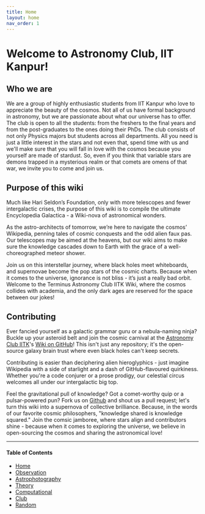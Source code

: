 ```yaml
---
title: Home
layout: home
nav_order: 1
---
```


# Welcome to Astronomy Club, IIT Kanpur!

## Who we are

We are a group of highly enthusiastic students from IIT Kanpur who love to appreciate the beauty of the cosmos. Not all of us have formal background in astronomy, but we are passionate about what our universe has to offer. The club is open to all the students: from the freshers to the final years and from the post-graduates to the ones doing their PhDs. The club consists of not only Physics majors but students across all departments. All you need is just a little interest in the stars and not even that, spend time with us and we'll make sure that you will fall in love with the cosmos because you yourself are made of stardust. So, even if you think that variable stars are demons trapped in a mysterious realm or that comets are omens of that war, we invite you to come and join us.

## Purpose of this wiki

Much like Hari Seldon’s Foundation, only with more telescopes and fewer intergalactic crises, the purpose of this wiki is to compile the ultimate Encyclopedia Galactica - a Wiki-nova of astronomical wonders.

As the astro-architects of tomorrow, we’re here to navigate the cosmos’ Wikipedia, penning tales of cosmic conquests and the odd alien faux pas. Our telescopes may be aimed at the heavens, but our wiki aims to make sure the knowledge cascades down to Earth with the grace of a well-choreographed meteor shower.

Join us on this interstellar journey, where black holes meet whiteboards, and supernovae become the pop stars of the cosmic charts. Because when it comes to the universe, ignorance is not bliss - it’s just a really bad orbit. Welcome to the Terminus Astronomy Club IITK Wiki, where the cosmos collides with academia, and the only dark ages are reserved for the space between our jokes!

## Contributing

Ever fancied yourself as a galactic grammar guru or a nebula-naming ninja? Buckle up your asteroid belt and join the cosmic carnival at the [Astronomy Club IITK](https://astroclubiitk.in)'s [Wiki on GitHub](https://github.com/astroclubiitk/wiki)! This isn't just any repository; it's the open-source galaxy brain trust where even black holes can't keep secrets.

Contributing is easier than deciphering alien hieroglyphics - just imagine Wikipedia with a side of starlight and a dash of GitHub-flavoured quirkiness. Whether you're a code conjurer or a prose prodigy, our celestial circus welcomes all under our intergalactic big top.

Feel the gravitational pull of knowledge? Got a comet-worthy quip or a pulsar-powered pun? Fork us on [Github](https://github.com/astroclubiitk/wiki) and shout us a pull request; let's turn this wiki into a supernova of collective brilliance. Because, in the words of our favorite cosmic philosophers, "knowledge shared is knowledge squared." Join the comsic jamboree, where stars align and contributors shine - because when it comes to exploring the universe, we believe in open-sourcing the cosmos and sharing the astronomical love!

---

#### Table of Contents

- [Home](#top)
- [Observation](./observation/)
- [Astrophotography](./astrophotography/)
- [Theory](./theory/)
- [Computational](./computational/)
- [Club](./club/)
- [Random](./random.html)
